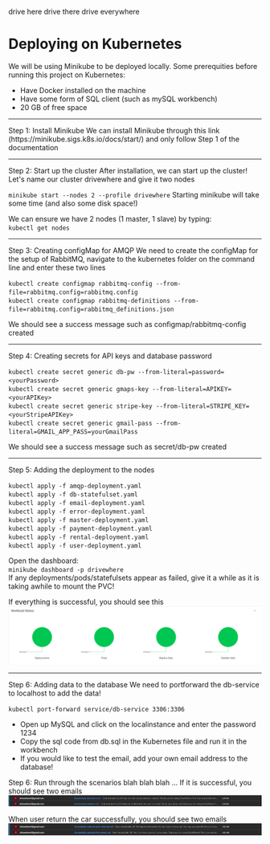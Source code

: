 
drive here drive there drive everywhere


# Deploying on Kubernetes 
We will be using Minikube to be deployed locally. 
Some prerequities before running this project on Kubernetes:
- Have Docker installed on the machine
- Have some form of SQL client (such as mySQL workbench)
- 20 GB of free space

<hr>
Step 1: Install Minikube
We can install Minikube through this link (https://minikube.sigs.k8s.io/docs/start/) and only follow Step 1 of the documentation
<hr>
Step 2: Start up the cluster
After installation, we can start up the cluster! Let's name our cluster drivewhere and give it two nodes <br>

`minikube start --nodes 2 --profile drivewhere`
Starting minikube will take some time (and also some disk space!)

We can ensure we have 2 nodes (1 master, 1 slave) by typing: <br>
`kubectl get nodes`
<hr>
Step 3: Creating configMap for AMQP
We need to create the configMap for the setup of RabbitMQ, navigate to the kubernetes folder on the command line and enter these two lines 

`kubectl create configmap rabbitmq-config --from-file=rabbitmq.config=rabbitmq.config` <br>
`kubectl create configmap rabbitmq-definitions --from-file=rabbitmq.config=rabbitmq_definitions.json`

We should see a success message such as configmap/rabbitmq-config created
<hr>
Step 4: Creating secrets for API keys and database password

`kubectl create secret generic db-pw --from-literal=password=<yourPassword>` <br>
`kubectl create secret generic gmaps-key --from-literal=APIKEY=<yourAPIKey>` <br>
`kubectl create secret generic stripe-key --from-literal=STRIPE_KEY=<yourStripeAPIKey>` <br>
`kubectl create secret generic gmail-pass --from-literal=GMAIL_APP_PASS=yourGmailPass` <br>

We should see a success message such as secret/db-pw created
<hr>
Step 5: Adding the deployment to the nodes

`kubectl apply -f amqp-deployment.yaml` <br>
`kubectl apply -f db-statefulset.yaml` <br>
`kubectl apply -f email-deployment.yaml`  <br>
`kubectl apply -f error-deployment.yaml`  <br>
`kubectl apply -f master-deployment.yaml`  <br>
`kubectl apply -f payment-deployment.yaml`  <br>
`kubectl apply -f rental-deployment.yaml`  <br>
`kubectl apply -f user-deployment.yaml` <br>

Open the dashboard: <br>
`minikube dashboard -p drivewhere` <br>
If any deployments/pods/statefulsets appear as failed, give it a while as it is taking awhile to mount the PVC!

If everything is successful, you should see this
![Kubernetes Dashboard](image.png)
<hr>
Step 6: Adding data to the database
We need to portforward the db-service to localhost to add the data!

`kubectl port-forward service/db-service 3306:3306`

- Open up MySQL and click on the localinstance and enter the password 1234
- Copy the sql code from db.sql in the Kubernetes file and run it in the workbench
- If you would like to test the email, add your own email address to the database!

Step 6: Run through the scenarios
blah blah blah
...
If it is successful, you should see two emails
![email sent by drivewhere1@gmail.com](image-1.png)

When user return the car successfully, you should see two emails
![email sent by drivewhere1@gmail.com](image-2.png)
